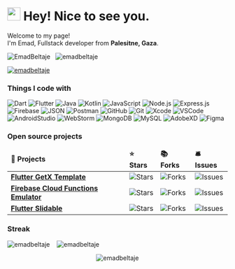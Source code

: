 

<h1><img src="https://emojis.slackmojis.com/emojis/images/1531849430/4246/blob-sunglasses.gif?1531849430" width="30"/> Hey! Nice to see you.</h1>


<p>Welcome to my page! </br> I'm Emad, Fullstack developer from <b>Palesitne, Gaza</b>.


<p align="left">
  <img src="https://img.shields.io/github/followers/EmadBeltaje?color=1f222e&label=Followers&style=social" alt="EmadBeltaje" /> &nbsp;
  <img src="https://komarev.com/ghpvc/?username=emadbeltaje&label=Profile%20views&color=0e75b6&style=flat" alt="emadbeltaje" />
</p>


<p align="left">
  <a href="https://github.com/ryo-ma/github-profile-trophy"><img src="https://github-profile-trophy.vercel.app/?username=emadbeltaje" alt="emadbeltaje" /></a>
</p>


 </p>
<h3>Things I code with</h3>
<p align="left">
  <img alt="Dart" src="https://img.shields.io/badge/-Dart-0175C2?style=for-the-badge&logo=dart&logoColor=white" />
<img alt="Flutter" src="https://img.shields.io/badge/-Flutter-02569B?style=for-the-badge&logo=flutter&logoColor=white" />
<img alt="Java" src="https://img.shields.io/badge/-Java-007396?style=for-the-badge&logo=java&logoColor=white" />
<img alt="Kotlin" src="https://img.shields.io/badge/-Kotlin-0095D5?style=for-the-badge&logo=kotlin&logoColor=white" />
<img alt="JavaScript" src="https://img.shields.io/badge/-JavaScript-F7DF1E?style=for-the-badge&logo=javascript&logoColor=black" />
<img alt="Node.js" src="https://img.shields.io/badge/-Node.js-43853D?style=for-the-badge&logo=node-dot-js&logoColor=white" />
<img alt="Express.js" src="https://img.shields.io/badge/Express.js-%23404d59.svg?style=for-the-badge" />
<img alt="Firebase" src="https://img.shields.io/badge/firebase-%23039BE5.svg?style=for-the-badge&logo=firebase" />
<img alt="JSON" src="https://img.shields.io/badge/JSON-000000?style=for-the-badge&logo=json&logoColor=white" />
<img alt="Postman" src="https://img.shields.io/badge/Postman-FF6C37?style=for-the-badge&logo=postman&logoColor=white" />
<img alt="GitHub" src="https://img.shields.io/badge/GitHub-%2312100E.svg?style=for-the-badge&logo=GitHub&logoColor=white" />
<img alt="Git" src="https://img.shields.io/badge/Git-F05032?style=for-the-badge&logo=git&logoColor=white" />
<img alt="Xcode" src="https://img.shields.io/badge/Xcode-1575F9?style=for-the-badge&logo=xcode&logoColor=white" />
<img alt="VSCode" src="https://img.shields.io/badge/Visual_Studio_Code-007ACC?style=for-the-badge&logo=visual-studio-code&logoColor=white" />
<img alt="AndroidStudio" src="https://img.shields.io/badge/Android_Studio-3DDC84?style=for-the-badge&logo=android-studio&logoColor=white" />
<img alt="WebStorm" src="https://img.shields.io/badge/WebStorm-000000.svg?style=for-the-badge&logo=WebStorm&logoColor=white" />
<img alt="MongoDB" src="https://img.shields.io/badge/MongoDB-%234ea94b.svg?style=for-the-badge&logo=mongodb&logoColor=white" />
<img alt="MySQL" src="https://img.shields.io/badge/mysql-%2300f.svg?style=for-the-badge&logo=mysql&logoColor=white" />
<img alt="AdobeXD" src="https://img.shields.io/badge/Adobe_XD-FF26BE?style=for-the-badge&logo=adobe-xd&logoColor=white" />
<img alt="Figma" src="https://img.shields.io/badge/Figma-F24E1E?style=for-the-badge&logo=figma&logoColor=white" />
</p>


<h3>Open source projects</h3>
<table>
  <thead align="left">
    <tr border: none;>
      <td><b>🎁 Projects</b></td>
      <td><b>⭐ Stars</b></td>
      <td><b>📚 Forks</b></td>
      <td><b>🛎 Issues</b></td>
    </tr>
  </thead>
  <tbody>
    <tr>
      <td><a href="https://github.com/EmadBeltaje/flutter_getx_template"><b>Flutter GetX Template</b></a></td>
      <td><img alt="Stars" src="https://img.shields.io/github/stars/EmadBeltaje/flutter_getx_template?style=flat-square&labelColor=343b41"/></td>
      <td><img alt="Forks" src="https://img.shields.io/github/forks/EmadBeltaje/flutter_getx_template?style=flat-square&labelColor=343b41"/></td>
      <td><img alt="Issues" src="https://img.shields.io/github/issues/EmadBeltaje/flutter_getx_template?style=flat-square&labelColor=343b41"/></td>
    </tr>
    <tr>
      <td><a href="https://github.com/EmadBeltaje/firebase_cloud_functions_emulator"><b>Firebase Cloud Functions Emulator</b></a></td>
      <td><img alt="Stars" src="https://img.shields.io/github/stars/EmadBeltaje/firebase_cloud_functions_emulator?style=flat-square&labelColor=343b41"/></td>
      <td><img alt="Forks" src="https://img.shields.io/github/forks/EmadBeltaje/firebase_cloud_functions_emulator?style=flat-square&labelColor=343b41"/></td>
      <td><img alt="Issues" src="https://img.shields.io/github/issues/EmadBeltaje/firebase_cloud_functions_emulator?style=flat-square&labelColor=343b41"/></td>
    </tr>
    <tr>
      <td><a href="https://github.com/EmadBeltaje/flutter_slidable"><b>Flutter Slidable</b></a></td>
      <td><img alt="Stars" src="https://img.shields.io/github/stars/EmadBeltaje/flutter_slidable?style=flat-square&labelColor=343b41"/></td>
      <td><img alt="Forks" src="https://img.shields.io/github/forks/EmadBeltaje/flutter_slidable?style=flat-square&labelColor=343b41"/></td>
      <td><img alt="Issues" src="https://img.shields.io/github/issues/EmadBeltaje/flutter_slidable?style=flat-square&labelColor=343b41"/></td>
    </tr>
  </tbody>
</table>



<h3>Streak</h3>
<p align="left">
  <img src="https://github-readme-stats.vercel.app/api?username=emadbeltaje&show_icons=true&locale=en" alt="emadbeltaje" />&nbsp;&nbsp;&nbsp;
  <img align="top" src="https://github-readme-stats.vercel.app/api/top-langs?username=emadbeltaje&show_icons=true&locale=en&layout=compact" alt="emadbeltaje" />
</p>

<p align="center"><img align="center" src="https://github-readme-streak-stats.herokuapp.com/?user=emadbeltaje&" alt="emadbeltaje" /></p>


